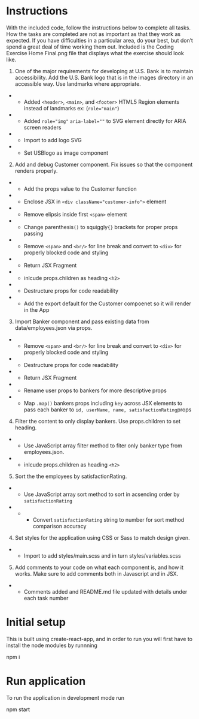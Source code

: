 # Instructions

With the included code, follow the instructions below to complete all tasks. How the tasks are completed are not as important as that they work as expected. If you have difficulties in a particular area, do your best, but don’t spend a great deal of time working them out. Included is the Coding Exercise Home Final.png file that displays what the exercise should look like.

1. One of the major requirements for developing at U.S. Bank is to maintain accessibility. Add the U.S. Bank logo that is in the images directory in an accessible way. Use landmarks where appropriate.

  - - Added `<header>`, `<main>`, and `<footer>` HTML5 Region elements instead of landmarks ex: (`role="main"`)
  - - Added `role="img"` `aria-label=""` to SVG element directly for ARIA screen readers
  - - Import to add logo SVG
  - - Set USBlogo as image component

2. Add and debug Customer component. Fix issues so that the component renders properly.

  - - Add the props value to the Customer function
  - - Enclose JSX in `<div className="customer-info">` element
  - - Remove elipsis inside first `<span>` element
  - - Change parenthesis`()` to squiggly`{}` brackets for proper props passing
  - - Remove `<span>` and `<br/>` for line break and convert to `<div>` for properly blocked code and styling
  - - Return JSX Fragment 
  - - inlcude props.children as heading `<h2>`
  - - Destructure props for code readability
  - - Add the export default for the Customer compoenet so it will render in the App

3. Import Banker component and pass existing data from data/employees.json via props.

  - - Remove `<span>` and `<br/>` for line break and convert to `<div>` for properly blocked code and styling
  - - Destructure props for code readability 
  - - Return JSX Fragment
  - - Rename user props to bankers for more descriptive props
  - - Map `.map()` bankers props including `key` across JSX elements to pass each banker to `id, userName, name, satisfactionRating`props

4. Filter the content to only display bankers. Use props.children to set heading.

  - - Use JavaScript array filter method to fiter only banker type from employees.json.
  - - inlcude props.children as heading `<h2>`

5. Sort the the employees by satisfactionRating.

- - Use JavaScript array sort method to sort in acsending order by `satisfactionRating`
- - - Convert `satisfactionRating` string to number for sort method comparison accuracy

4. Set styles for the application using CSS or Sass to match design given.

- -  Import to add styles/main.scss and in turn styles/variables.scss 

5. Add comments to your code on what each component is, and how it works. Make sure to add comments both in Javascript and in JSX.

- -  Comments added and README.md file updated with details under each task number


# Initial setup
This is built using create-react-app, and in order to run you will first have to install the node modules by runnning

npm i

# Run application
To run the application in development mode run

npm start
